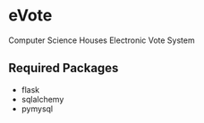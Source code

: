 eVote
=====

Computer Science Houses Electronic Vote System

Required Packages
-----------------
- flask 
- sqlalchemy
- pymysql
